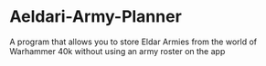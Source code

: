 # Aeldari-Army-Planner
A program that allows you to store Eldar Armies from the world of Warhammer 40k without using an army roster on the app
